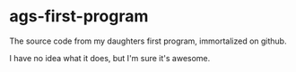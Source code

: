 # ags-first-program

The source code from my daughters first program, immortalized on github. 

I have no idea what it does, but I'm sure it's awesome.
